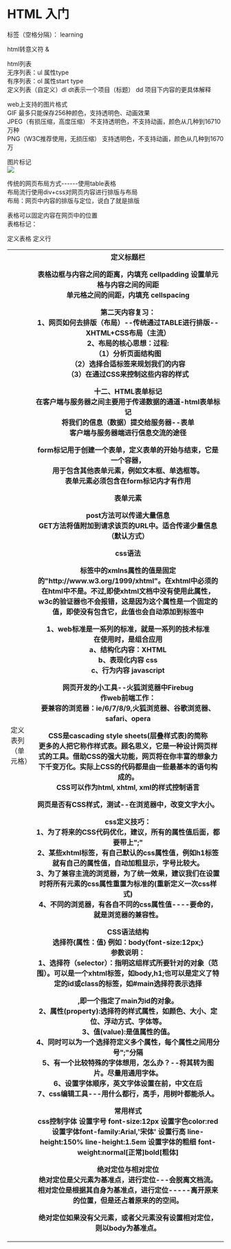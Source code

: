 # HTML 入门  
  
标签（空格分隔）： learning  
  
html转意义符 &  
  
html列表  
无序列表：ul 属性type  
有序列表：ol 属性start type  
定义列表（自定义）dl dt表示一个项目（标题） dd 项目下内容的更具体解释  
  
web上支持的图片格式  
GIF 最多只能保存256种颜色，支持透明色、动画效果  
JPEG（有损压缩，高度压缩） 不支持透明色，不支持动画，颜色从几种到16710万种  
PNG（W3C推荐使用，无损压缩） 支持透明色，不支持动画，颜色从几种到1670万  
  
图片标记  
<img src="图片的路径"/>  
  
传统的网页布局方式------使用table表格  
布局流行使用div+css对网页内容进行排版与布局  
布局：网页中内容的排版与定位，说白了就是排版  
  
表格可以固定内容在网页中的位置  
表格标记：  
<table>定义表格  
<tr>定义行  
<td>定义表列（单元格）  
<th>定义标题栏  
  
  
表格边框与内容之间的距离，内填充 cellpadding 设置单元格与内容之间的间距  
单元格之间的间距，内填充 cellspacing  
  
第二天内容复习：  
1、网页如何去排版（布局）--传统通过TABLE进行排版--XHTML+CSS布局（主流）  
2、布局的核心思想：过程:  
（1）分析页面结构图  
（2）选择合适标签来规划我们的内容  
（3）在通过CSS来控制这些内容的样式  
  
  
十二、HTML表单标记  
在客户端与服务器之间主要用于传递数据的通道-html表单标记  
将我们的信息（数据）提交给服务器--表单  
客户端与服务器端进行信息交流的途径  
  
form标记用于创建一个表单，定义表单的开始与结束，它是一个容器，  
用于包含其他表单元素，例如文本框、单选框等。  
表单元素必须包含在form标记内才有作用  
  
<form action=url(传送目标，处理表单信息的服务器端应用程序)  
method=处理表单数据的方法（POST/GET）如果不写method则  
默认提交方式为get，name=表单名称>    
    表单元素  
</form>  
  
post方法可以传递大量信息  
GET方法将值附加到请求该页的URL中。适合传递少量信息（默认方式）  
  
css语法  
  
<html >标签中的xmlns属性的值是固定的"http://www.w3.org/1999/xhtml"。在xhtml中必须的在html中不是。不过,即使xhtml文档中没有使用此属性，w3c的验证器也不会报错，这是因为这个属性是一个固定的值，即使没有包含它，此值也会自动添加到<html>标签中  
  
1、web标准是一系列的标准，就是一系列的技术标准  
   在使用时，是组合应用  
   a、结构化内容：XHTML  
   b、表现化内容 css  
   c、行为内容 javascript  
  
  
网页开发的小工具--火狐浏览器中Firebug  
作web前端工作：  
要兼容的浏览器：ie/6/7/8/9,火狐浏览器、谷歌浏览器、safari、opera  
  
CSS是cascading style sheets(层叠样式表)的简称  
更多的人把它称作样式表。顾名思义，它是一种设计网页样式的工具。借助CSS的强大功能，网页将在你丰富的想象力下千变万化。实际上CSS的代码都是由一些最基本的语句构成的。  
CSS可以作为html, xhtml, xml的样式控制语言  
  
网页是否有CSS样式，测试--在浏览器中，改变文字大小。  
  
css定义技巧：  
1、为了将来的CSS代码优化，建议，所有的属性值后面，都要带上";"  
2、某些xhtml标签，有自己默认的css属性值，例如h1标签就有自己的属性值，自动加粗显示，字号比较大。  
3、为了兼容主流的浏览器，为了统一效果，建议我们在设置时将所有元素的css属性重置为标准的(重新定义一次css样式)  
4、不同的浏览器，有各自不同的css属性值----要命的，就是浏览器的兼容性。  
  
  
CSS语法结构  
选择符{属性：值} 例如：body{font-size:12px;}  
参数说明：  
1、选择符（selector）：指明这组样式所要针对的对象（范围）。可以是一个xhtml标签，如body,h1;也可以是定义了特定的id或class的标签，如#main选择符表示选择<div id="main">,即一个指定了main为id的对象。  
2、属性(property):选择符的样式属性，如颜色、大小、定位、浮动方式、字体等。  
3、值(value):是值属性的值。  
4、同时可以为一个选择符定义多个属性，每个属性之间用分号";"分隔  
5、有一个比较特殊的字体想用，怎么办？--将其转为图片。尽量用通用字体。  
6、设置字体顺序，英文字体设置在前，中文在后  
7、css编辑工具---用什么都行，高手，用树叶都能杀人。  
  
常用样式  
css控制字体 设置字号 font-size:12px  设置字色color:red 设置字体font-family:Arial,'宋体' 设置行高 line-height:150% line-height:1.5em 设置字体的粗细 font-weight:normal[正常]bold[粗体]  
  
  
  
绝对定位与相对定位  
绝对定位是父元素为基准点，进行定位---会脱离文档流。  
相对定位是根据其自身为基准点，进行定位-----离开原来的位置，但是还占着原来的的空间。  
  
绝对定位如果没有父元素，或者父元素没有设置相对定位，则以body为基准点。  
  
  
  
  
  
  
